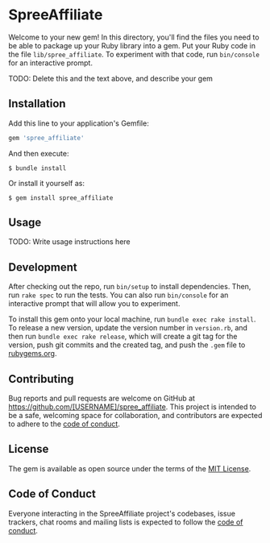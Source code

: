 # SpreeAffiliate

Welcome to your new gem! In this directory, you'll find the files you need to be able to package up your Ruby library into a gem. Put your Ruby code in the file `lib/spree_affiliate`. To experiment with that code, run `bin/console` for an interactive prompt.

TODO: Delete this and the text above, and describe your gem

## Installation

Add this line to your application's Gemfile:

```ruby
gem 'spree_affiliate'
```

And then execute:

    $ bundle install

Or install it yourself as:

    $ gem install spree_affiliate

## Usage

TODO: Write usage instructions here

## Development

After checking out the repo, run `bin/setup` to install dependencies. Then, run `rake spec` to run the tests. You can also run `bin/console` for an interactive prompt that will allow you to experiment.

To install this gem onto your local machine, run `bundle exec rake install`. To release a new version, update the version number in `version.rb`, and then run `bundle exec rake release`, which will create a git tag for the version, push git commits and the created tag, and push the `.gem` file to [rubygems.org](https://rubygems.org).

## Contributing

Bug reports and pull requests are welcome on GitHub at https://github.com/[USERNAME]/spree_affiliate. This project is intended to be a safe, welcoming space for collaboration, and contributors are expected to adhere to the [code of conduct](https://github.com/[USERNAME]/spree_affiliate/blob/master/CODE_OF_CONDUCT.md).

## License

The gem is available as open source under the terms of the [MIT License](https://opensource.org/licenses/MIT).

## Code of Conduct

Everyone interacting in the SpreeAffiliate project's codebases, issue trackers, chat rooms and mailing lists is expected to follow the [code of conduct](https://github.com/[USERNAME]/spree_affiliate/blob/master/CODE_OF_CONDUCT.md).
